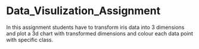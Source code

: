 # Data_Visulization_Assignment



In this assignment students have to transform iris data into 3 dimensions and plot a 3d chart with transformed dimensions and colour each data point with specific class.

